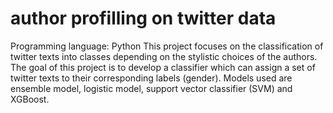 # author profilling on twitter data


Programming language: Python
This project focuses on the classification of twitter texts into classes depending on the stylistic choices of the authors. The goal of this project is to develop a classifier which can assign a set of twitter texts to their corresponding labels (gender). Models used are ensemble model, logistic model, support vector classifier (SVM) and XGBoost.
